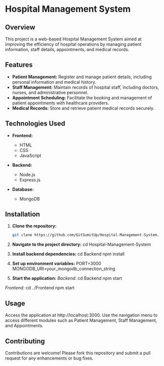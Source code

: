 # Hospital Management System

## Overview

This project is a web-based Hospital Management System aimed at improving the efficiency of hospital operations by managing patient information, staff details, appointments, and medical records.

## Features

- **Patient Management:** Register and manage patient details, including personal information and medical history.
- **Staff Management:** Maintain records of hospital staff, including doctors, nurses, and administrative personnel.
- **Appointment Scheduling:** Facilitate the booking and management of patient appointments with healthcare providers.
- **Medical Records:** Store and retrieve patient medical records securely.

## Technologies Used

- **Frontend:**
  - HTML
  - CSS
  - JavaScript

- **Backend:**
  - Node.js
  - Express.js

- **Database:**
  - MongoDB

## Installation

1. **Clone the repository:**
   ```bash
   git clone https://github.com/GitSumitUp/Hospital-Management-System.git

2. **Navigate to the project directory:**
   cd Hospital-Management-System

3. **Install backend dependencies:**
   cd Backend
   npm install
   
5. **Set up environment variables:**
   PORT=3000
   MONGODB_URI=your_mongodb_connection_string

6. **Start the application:**
   *Backend:*
     cd Backend
     npm start

  *Frontend:*
     cd ../Frontend
     npm start

## Usage
Access the application at http://localhost:3000.
Use the navigation menu to access different modules such as Patient Management, Staff Management, and Appointments.

## Contributing
Contributions are welcome! Please fork this repository and submit a pull request for any enhancements or bug fixes.

   


